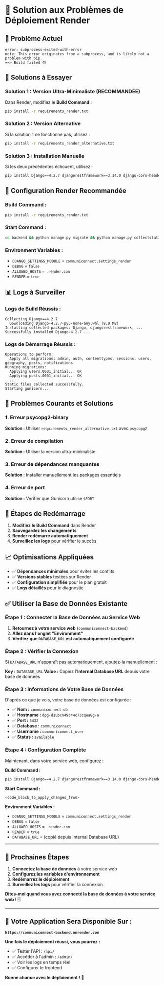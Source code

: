 # 🔧 Solution aux Problèmes de Déploiement Render

## 🚨 Problème Actuel
```
error: subprocess-exited-with-error
note: This error originates from a subprocess, and is likely not a problem with pip.
==> Build failed 😞
```

## 🔧 Solutions à Essayer

### **Solution 1 : Version Ultra-Minimaliste (RECOMMANDÉE)**

Dans Render, modifiez le **Build Command** :
```bash
pip install -r requirements_render.txt
```

### **Solution 2 : Version Alternative**

Si la solution 1 ne fonctionne pas, utilisez :
```bash
pip install -r requirements_render_alternative.txt
```

### **Solution 3 : Installation Manuelle**

Si les deux précédentes échouent, utilisez :
```bash
pip install Django==4.2.7 djangorestframework==3.14.0 django-cors-headers==4.3.1 psycopg2-binary==2.9.5 dj-database-url==2.1.0 gunicorn==21.2.0 whitenoise==6.6.0 python-decouple==3.8 Pillow==10.0.1 requests==2.31.0
```

## 🎯 Configuration Render Recommandée

### **Build Command :**
```bash
pip install -r requirements_render.txt
```

### **Start Command :**
```bash
cd backend && python manage.py migrate && python manage.py collectstatic --noinput && gunicorn communiconnect.wsgi:application --bind 0.0.0.0:$PORT
```

### **Environment Variables :**
- `DJANGO_SETTINGS_MODULE` = `communiconnect.settings_render`
- `DEBUG` = `false`
- `ALLOWED_HOSTS` = `.render.com`
- `RENDER` = `true`

## 📊 Logs à Surveiller

### **Logs de Build Réussis :**
```
Collecting Django==4.2.7
  Downloading Django-4.2.7-py3-none-any.whl (8.0 MB)
Installing collected packages: Django, djangorestframework, ...
Successfully installed Django-4.2.7 ...
```

### **Logs de Démarrage Réussis :**
```
Operations to perform:
  Apply all migrations: admin, auth, contenttypes, sessions, users, geography, posts, notifications
Running migrations:
  Applying users.0001_initial... OK
  Applying posts.0001_initial... OK
  ...
Static files collected successfully.
Starting gunicorn...
```

## 🚨 Problèmes Courants et Solutions

### **1. Erreur psycopg2-binary**
**Solution :** Utiliser `requirements_render_alternative.txt` avec `psycopg2`

### **2. Erreur de compilation**
**Solution :** Utiliser la version ultra-minimaliste

### **3. Erreur de dépendances manquantes**
**Solution :** Installer manuellement les packages essentiels

### **4. Erreur de port**
**Solution :** Vérifier que Gunicorn utilise `$PORT`

## 🔄 Étapes de Redémarrage

1. **Modifiez le Build Command** dans Render
2. **Sauvegardez les changements**
3. **Render redémarre automatiquement**
4. **Surveillez les logs** pour vérifier le succès

## 📈 Optimisations Appliquées

- ✅ **Dépendances minimales** pour éviter les conflits
- ✅ **Versions stables** testées sur Render
- ✅ **Configuration simplifiée** pour le plan gratuit
- ✅ **Logs détaillés** pour le diagnostic

## ✅ Utiliser la Base de Données Existante

### **Étape 1 : Connecter la Base de Données au Service Web**

1. **Retournez à votre service web** (`communiconnect-backend`)
2. **Allez dans l'onglet "Environment"**
3. **Vérifiez que `DATABASE_URL` est automatiquement configurée**

### **Étape 2 : Vérifier la Connexion**

Si `DATABASE_URL` n'apparaît pas automatiquement, ajoutez-la manuellement :

**Key :** `DATABASE_URL`
**Value :** Copiez l'**Internal Database URL** depuis votre base de données

### **Étape 3 : Informations de Votre Base de Données**

D'après ce que je vois, votre base de données est configurée :
- ✅ **Nom :** `communiconnect-db`
- ✅ **Hostname :** `dpg-d1ubcn49c44c73cqea8g-a`
- ✅ **Port :** `5432`
- ✅ **Database :** `communiconnect`
- ✅ **Username :** `communiconnect_user`
- ✅ **Status :** `available`

### **Étape 4 : Configuration Complète**

Maintenant, dans votre service web, configurez :

**Build Command :**
```bash
pip install Django==4.2.7 djangorestframework==3.14.0 django-cors-headers==4.3.1 psycopg2==2.9.5 dj-database-url==2.1.0 gunicorn==21.2.0 whitenoise==6.6.0 python-decouple==3.8 requests==2.31.0 drf-spectacular==0.27.1
```

**Start Command :**
```bash
<code_block_to_apply_changes_from>
```

**Environment Variables :**
- `DJANGO_SETTINGS_MODULE` = `communiconnect.settings_render`
- `DEBUG` = `false`
- `ALLOWED_HOSTS` = `.render.com`
- `RENDER` = `true`
- `DATABASE_URL` = (copié depuis Internal Database URL)

---

## 🎯 Prochaines Étapes

1. **Connectez la base de données** à votre service web
2. **Configurez les variables d'environnement**
3. **Redémarrez le déploiement**
4. **Surveillez les logs** pour vérifier la connexion

**Dites-moi quand vous avez connecté la base de données à votre service web !** 🗄️

---

## 🚀 Votre Application Sera Disponible Sur :
**`https://communiconnect-backend.onrender.com`**

**Une fois le déploiement réussi, vous pourrez :**
- ✅ Tester l'API : `/api/`
- ✅ Accéder à l'admin : `/admin/`
- ✅ Voir les logs en temps réel
- ✅ Configurer le frontend

**Bonne chance avec le déploiement !** 🎯 